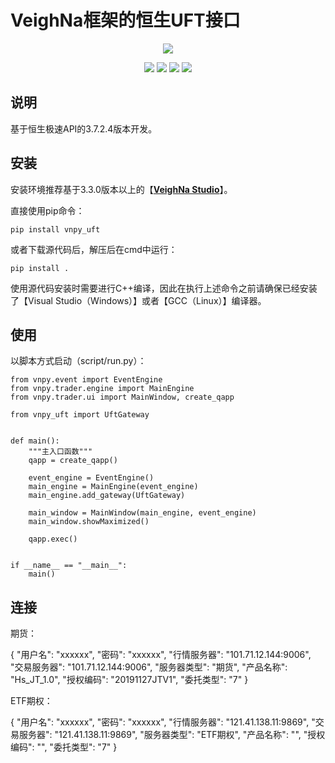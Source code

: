 # VeighNa框架的恒生UFT接口

<p align="center">
  <img src ="https://vnpy.oss-cn-shanghai.aliyuncs.com/vnpy-logo.png"/>
</p>

<p align="center">
    <img src ="https://img.shields.io/badge/version-3.7.2.4.5-blueviolet.svg"/>
    <img src ="https://img.shields.io/badge/platform-windows|linux-yellow.svg"/>
    <img src ="https://img.shields.io/badge/python-3.7|3.8|3.9|3.10-blue.svg" />
    <img src ="https://img.shields.io/github/license/vnpy/vnpy.svg?color=orange"/>
</p>

## 说明

基于恒生极速API的3.7.2.4版本开发。

## 安装

安装环境推荐基于3.3.0版本以上的【[**VeighNa Studio**](https://www.vnpy.com)】。

直接使用pip命令：

```
pip install vnpy_uft
```


或者下载源代码后，解压后在cmd中运行：

```
pip install .
```

使用源代码安装时需要进行C++编译，因此在执行上述命令之前请确保已经安装了【Visual Studio（Windows）】或者【GCC（Linux）】编译器。

## 使用

以脚本方式启动（script/run.py）：

```
from vnpy.event import EventEngine
from vnpy.trader.engine import MainEngine
from vnpy.trader.ui import MainWindow, create_qapp

from vnpy_uft import UftGateway


def main():
    """主入口函数"""
    qapp = create_qapp()

    event_engine = EventEngine()
    main_engine = MainEngine(event_engine)
    main_engine.add_gateway(UftGateway)
    
    main_window = MainWindow(main_engine, event_engine)
    main_window.showMaximized()

    qapp.exec()


if __name__ == "__main__":
    main()
```

## 连接

期货：

{
    "用户名": "xxxxxx",
    "密码": "xxxxxx",
    "行情服务器": "101.71.12.144:9006",
    "交易服务器": "101.71.12.144:9006",
    "服务器类型": "期货",
    "产品名称": "Hs_JT_1.0",
    "授权编码": "20191127JTV1",
    "委托类型": "7"
}

ETF期权：

{
    "用户名": "xxxxxx",
    "密码": "xxxxxx",
    "行情服务器": "121.41.138.11:9869",
    "交易服务器": "121.41.138.11:9869",
    "服务器类型": "ETF期权",
    "产品名称": "",
    "授权编码": "",
    "委托类型": "7"
}
